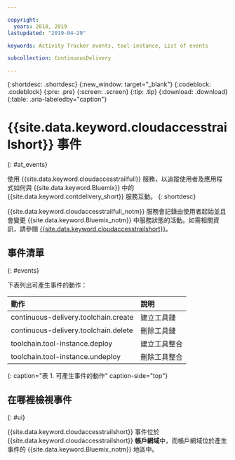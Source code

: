 ```yaml
---

copyright:
  years: 2018, 2019
lastupdated: "2019-04-29"

keywords: Activity Tracker events, tool-instance, List of events

subcollection: ContinuousDelivery

---
```


{:shortdesc: .shortdesc}
{:new_window: target="_blank"}
{:codeblock: .codeblock}
{:pre: .pre}
{:screen: .screen}
{:tip: .tip}
{:download: .download}
{:table: .aria-labeledby="caption"}

<!-- Name your file `at-events.md` and include it in the Reference nav group in your toc file. -->

# {{site.data.keyword.cloudaccesstrailshort}} 事件
{: #at_events}

使用 {{site.data.keyword.cloudaccesstrailfull}} 服務，以追蹤使用者及應用程式如何與 {{site.data.keyword.Bluemix}} 中的 {{site.data.keyword.contdelivery_short}} 服務互動。
{: shortdesc}

{{site.data.keyword.cloudaccesstrailfull_notm}} 服務會記錄由使用者起始並且會變更 {{site.data.keyword.Bluemix_notm}} 中服務狀態的活動。如需相關資訊，請參閱 [{{site.data.keyword.cloudaccesstrailshort}}](/docs/services/cloud-activity-tracker?topic=cloud-activity-tracker-getting-started)。

<!-- You can create different sections to group events by area. -->

## 事件清單
{: #events}

下表列出可產生事件的動作：

| 動作 |說明| 
|:-----------------|:-----------------|
| continuous-delivery.toolchain.create | 建立工具鏈 | 
| continuous-delivery.toolchain.delete | 刪除工具鏈 |
| toolchain.tool-instance.deploy | 建立工具整合 |
| toolchain.tool-instance.undeploy | 刪除工具整合 |
{: caption="表 1. 可產生事件的動作" caption-side="top"}

## 在哪裡檢視事件
{: #ui}

<!-- Option 2: Add the following sentence if your service sends events to the account domain. -->

{{site.data.keyword.cloudaccesstrailshort}} 事件位於 {{site.data.keyword.cloudaccesstrailshort}} **帳戶網域**中，而帳戶網域位於產生事件的 {{site.data.keyword.Bluemix_notm}} 地區中。
